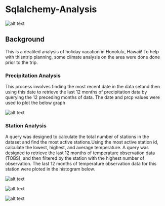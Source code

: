 # Sqlalchemy-Analysis


![alt text](https://github.com/Claude-Hanfou/Sqlalchemy-Analysis/blob/main/Image/surfs-up.png "Daily Normals")
## Background
This is a deatiled analysis of holiday vacation in Honolulu, Hawaii! To help with thisntrip planning, some climate analysis on the area were done done prior to the trip.

### Precipitation Analysis
This process involves finding the most recent date in the data setand then using this date to retrieve the last 12 months of precipitation data by querying the 12 preceding months of data. The date and prcp values were used to plot the below graph

![alt text](https://github.com/Claude-Hanfou/Sqlalchemy-Analysis/blob/main/Image/figure_1.png "Precipitation")

### Station Analysis
A query was designed to calculate the total number of stations in the dataset and find the most active stations.Using the most active station id, calculate the lowest, highest, and average temperature. A query was designed to retrieve the last 12 months of temperature observation data (TOBS), and then filtered by the station with the highest number of observation. The last 12 months of temperature observation data for this station were ploted in the histogram below.

![alt text](https://github.com/Claude-Hanfou/Sqlalchemy-Analysis/blob/main/Image/figure_2.png "Temp obs")


![alt text](https://github.com/Claude-Hanfou/Sqlalchemy-Analysis/blob/main/Image/figure_3.png "Avg Temp")

![alt text](https://github.com/Claude-Hanfou/Sqlalchemy-Analysis/blob/main/Image/figure_4.png "Daily Normals")
